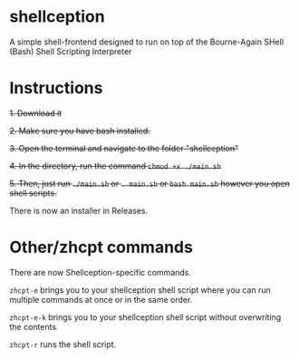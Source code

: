 # shellception
A simple shell-frontend designed to run on top of the Bourne-Again SHell (Bash) Shell Scripting Interpreter
# Instructions
~~1. Download it~~

~~2. Make sure you have bash installed.~~

~~3. Open the terminal and navigate to the folder "shellception"~~

~~4. In the directory, run the command ``chmod +x ./main.sh``~~

~~5. Then, just run ``./main.sh`` or ``. main.sh`` or ``bash main.sh`` however you open shell scripts.~~

There is now an installer in Releases.
# Other/zhcpt commands
There are now Shellception-specific commands.

```zhcpt-e``` brings you to your shellception shell script where you can run multiple commands at once or in the same order.

```zhcpt-e-k``` brings you to your shellception shell script without overwriting the contents

```zhcpt-r``` runs the shell script.
